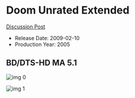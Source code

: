 # Doom Unrated Extended

[Discussion Post](https://www.avsforum.com/threads/bass-eq-for-filtered-movies.2995212/post-58458076)

* Release Date: 2009-02-10
* Production Year: 2005

## BD/DTS-HD MA 5.1

![img 0](https://i.imgur.com/PNBxOSG.jpg)

![img 1](https://i.imgur.com/qzbfUmN.png)

